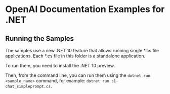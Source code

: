 # OpenAI Documentation Examples for .NET

## Running the Samples

The samples use a new .NET 10 feature that allows running single *.cs file applications. Each *.cs file in this folder is a standalone application. 

To run them, you need to install the .NET 10 preview. 

Then, from the command line, you can run them using the `dotnet run <sample_name>` command, for example: `dotnet run s1-chat_simpleprompt.cs`.

